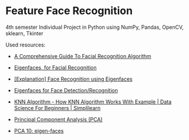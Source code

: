 # Feature Face Recognition

4th semester Individual Project in Python using NumPy, Pandas, OpenCV, sklearn, Tkinter

Used resources:

* [A Comprehensive Guide To Facial Recognition Algorithm](https://www.baseapp.com/computer-vision/a-comprehensive-guide-to-facial-recognition-algorithms/)

* [Eigenfaces, for Facial Recognition](https://jeremykun.com/2011/07/27/eigenfaces/)

* [[Explanation] Face Recognition using Eigenfaces](http://laid.delanover.com/explanation-face-recognition-using-eigenfaces/)

* [Eigenfaces for Face Detection/Recognition](http://www.vision.jhu.edu/teaching/vision08/Handouts/case_study_pca1.pdf)

* [KNN Algorithm - How KNN Algorithm Works With Example | Data Science For Beginners | Simplilearn](https://www.youtube.com/watch?v=4HKqjENq9OU&list=PLSKUQv7Cc75IgbbleL_69p9w54OhEhaLF&index=5&t=0s)

* [Principal Component Analysis (PCA)](https://www.youtube.com/watch?v=g-Hb26agBFg)

* [PCA 10: eigen-faces](https://www.youtube.com/watch?v=_lY74pXWlS8)
